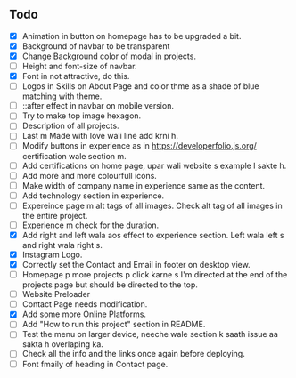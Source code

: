 ## Todo
- [x] Animation in button on homepage has to be upgraded a bit. 
- [x] Background of navbar to be transparent
- [x] Change Background color of modal in projects.
- [ ] Height and font-size of navbar.
- [x] Font in not attractive, do this. 
- [ ] Logos in Skills on About Page and color thme as a shade of blue matching with theme.
- [ ] ::after effect in navbar on mobile version. 
- [ ] Try to make top image hexagon.
- [ ] Description of all projects.
- [ ] Last m Made with love wali line add krni h.
- [ ] Modify buttons in experience as in https://developerfolio.js.org/ certification wale section m.
- [ ] Add certifications on home page, upar wali website s example l sakte h.
- [ ] Add more and more colourfull icons. 
- [ ] Make width of company name in experience same as the content.
- [ ] Add technology section in experience.
- [ ] Expereince page m alt tags of all images. Check alt tag of all images in the entire project. 
- [ ] Experience m check for the duration.
- [x] Add right and left wala aos effect to experience section. Left wala left s and right wala right s.
- [x] Instagram Logo.
- [x] Correctly set the Contact and Email in footer on desktop view.
- [ ] Homepage p more projects p click karne s I'm directed at the end of the projects page but should be directed to the top.
- [ ] Website Preloader
- [ ] Contact Page needs modification.
- [x] Add some more Online Platforms.
- [ ] Add "How to run this project" section in README.
- [ ] Test the menu on larger device, neeche wale section k saath issue aa sakta h overlaping ka.
- [ ] Check all the info and the links once again before deploying.
- [ ] Font fmaily of heading in Contact page.